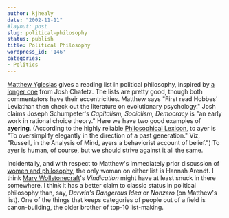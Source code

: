 ```yaml
---
author: kjhealy
date: "2002-11-11"
#layout: post
slug: political-philosophy
status: publish
title: Political Philosophy
wordpress_id: '146'
categories:
- Politics
---
```


[Matthew Yglesias](http://www.matthewyglesias.com/ "Matthew Yglesias") gives a reading list in political philosophy, inspired by [a longer one](http://oxblog.blogspot.com/2002_11_10_oxblog_archive.html#84367677) from Josh Chafetz. The lists are pretty good, though both commentators have their eccentricities. Matthew says "First read Hobbes' Leviathan then check out the literature on evolutionary psychology." Josh claims Joseph Schumpeter's *Capitalism, Socialism, Democracy* is "an early work in rational choice theory." Here we have two good examples of **ayering**. (According to the highly reliable [Philosophical Lexicon](http://www.blackwellpublishers.co.uk/lexicon/), to ayer is "To oversimplify elegantly in the direction of a past generation." Viz, "Russell, in the Analysis of Mind, ayers a behaviorist account of belief.") To ayer is human, of course, but we should strive against it all the same.

Incidentally, and with respect to Matthew's immediately prior discussion of [women and philosophy](http://www.matthewyglesias.com/archives/001160.html#001160), the only woman on either list is Hannah Arendt. I think [Mary Wollstonecraft](http://www.orst.edu/instruct/phl302/philosophers/wollstonecraft.html)'s *Vindication* might have at least snuck in there somewhere. I think it has a better claim to classic status in political philosophy than, say, *Darwin's Dangerous Idea* or *Nonzero* (on Matthew's list). One of the things that keeps categories of people out of a field is canon-building, the older brother of top-10 list-making.
